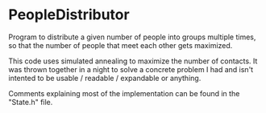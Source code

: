 # PeopleDistributor
Program to distribute a given number of people into groups multiple times, 
so that the number of people that meet each other gets maximized.

This code uses simulated annealing to maximize the number of contacts. 
It was thrown together in a night to solve a concrete problem I had and 
isn't intented to be usable / readable / expandable or anything.

Comments explaining most of the implementation can be found in 
the "State.h" file.
